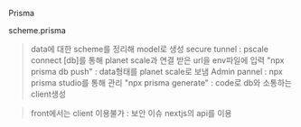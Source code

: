 Prisma

scheme.prisma

> data에 대한 scheme를 정리해 model로 생성
> secure tunnel : pscale connect [db]를 통해 planet scale과 연결
> 받은 url을 env파일에 입력
> "npx prisma db push" : data형태를 planet scale로 보냄
> Admin pannel : npx prisma studio를 통해 관리
> "npx prisma generate" : code로 db와 소통하는 client생성

> front에서는 client 이용불가 : 보안 이슈
> nextjs의 api를 이용
